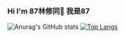 ### Hi I'm 87林修同👋 我是87
![Anurag's GitHub stats](https://github-readme-stats.vercel.app/api?username=stanley878787&show_icons=true&theme=tokyonight)
[![Top Langs](https://github-readme-stats.vercel.app/api/top-langs/?username=anuraghazra&layout=compact&langs_count=8&theme=gruvbox)](https://github.com/anuraghazra/github-readme-stats)


<!--
**stanley878787/stanley878787** is a ✨ _special_ ✨ repository because its `README.md` (this file) appears on your GitHub profile.

Here are some ideas to get you started:

- 🔭 I’m currently working on ...
- 🌱 I’m currently learning ...
- 👯 I’m looking to collaborate on ...
- 🤔 I’m looking for help with ...
- 💬 Ask me about ...
- 📫 How to reach me: ...
- 😄 Pronouns: ...
- ⚡ Fun fact: ...
-->
